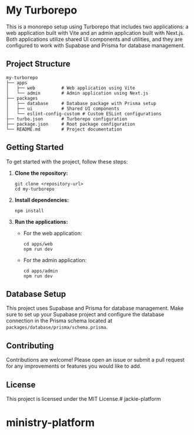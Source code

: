# My Turborepo

This is a monorepo setup using Turborepo that includes two applications: a web application built with Vite and an admin application built with Next.js. Both applications utilize shared UI components and utilities, and they are configured to work with Supabase and Prisma for database management.

## Project Structure

```
my-turborepo
├── apps
│   ├── web          # Web application using Vite
│   └── admin        # Admin application using Next.js
├── packages
│   ├── database     # Database package with Prisma setup
│   ├── ui           # Shared UI components
│   └── eslint-config-custom # Custom ESLint configurations
├── turbo.json       # Turborepo configuration
├── package.json     # Root package configuration
└── README.md        # Project documentation
```

## Getting Started

To get started with the project, follow these steps:

1. **Clone the repository:**
   ```
   git clone <repository-url>
   cd my-turborepo
   ```

2. **Install dependencies:**
   ```
   npm install
   ```

3. **Run the applications:**
   - For the web application:
     ```
     cd apps/web
     npm run dev
     ```
   - For the admin application:
     ```
     cd apps/admin
     npm run dev
     ```

## Database Setup

This project uses Supabase and Prisma for database management. Make sure to set up your Supabase project and configure the database connection in the Prisma schema located at `packages/database/prisma/schema.prisma`.

## Contributing

Contributions are welcome! Please open an issue or submit a pull request for any improvements or features you would like to add.

## License

This project is licensed under the MIT License.# jackie-platform
# ministry-platform
